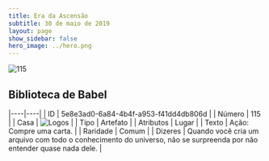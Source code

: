 ```yaml
---
title: Era da Ascensão
subtitle: 30 de maio de 2019
layout: page
show_sidebar: false
hero_image: ../hero.png
---
```


![115](https://cdn.keyforgegame.com/media/card_front/pt/435_115_8PVGHX85R3XC_pt.png)

## Biblioteca de Babel

|----|----|
| ID | 5e8e3ad0-6a84-4b4f-a953-f41dd4db806d |
| Número | 115 |
| Casa | ![Logos](https://archonarcana.com/images/thumb/c/ce/Logos.png/22px-Logos.png "Logos") |
| Tipo | Artefato |
| Atributos | Lugar |
| Texto | Ação: Compre uma carta. |
| Raridade | Comum |
| Dizeres | Quando você cria um arquivo com todo o conhecimento do universo, não se surpreenda  por não entender quase nada dele. |
